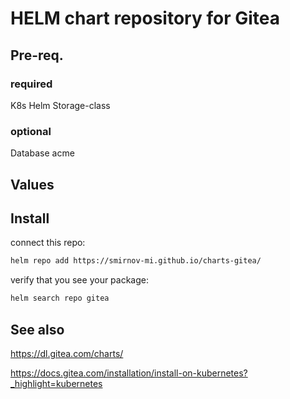 # HELM chart repository for Gitea

## Pre-req.

### required
K8s
Helm
Storage-class


### optional
Database
acme

## Values


## Install

connect this repo:
```bash
helm repo add https://smirnov-mi.github.io/charts-gitea/
```

verify that you see your package:
```bash
helm search repo gitea
```


## See also

https://dl.gitea.com/charts/

https://docs.gitea.com/installation/install-on-kubernetes?_highlight=kubernetes
